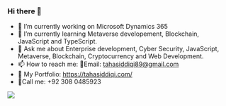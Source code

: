 ### Hi there 👋

- 🔭 I’m currently working on Microsoft Dynamics 365
- 🌱 I’m currently learning Metaverse developement, Blockchain, JavaScript and TypeScript. 
- 💬 Ask me about Enterprise development, Cyber Security, JavaScript, Metaverse, Blockchain, Cryptocurrency and Web Development.
- 📫 How to reach me: 📧Email: tahasiddiqi89@gmail.com
- 🌟 My Portfolio: https://tahasiddiqi.com/
- 🤙Call me: +92 308 0485923

![](https://hit.yhype.me/github/profile?user_id=55384542)


<!--
**MrrTahoo/Mrrtahoo** is a ✨ _special_ ✨ repository because its `README.md` (this file) appears on your GitHub profile.

Here are some ideas to get you started:


-->
